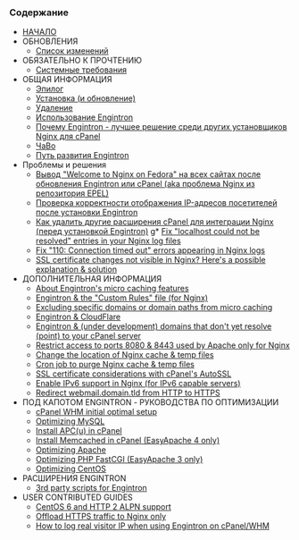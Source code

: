 ### Содержание
* [НАЧАЛО](pages/index-rus.md)
* ОБНОВЛЕНИЯ
    * [Список изменений](pages/Changelog-rus.md)
* ОБЯЗАТЕЛЬНО К ПРОЧТЕНИЮ
    * [Системные требования](pages/Requirements-rus.md)
* ОБЩАЯ ИНФОРМАЦИЯ
    * [Эпилог](pages/01.-Preface-rus.md)
    * [Установка (и обновление)](pages/02.-Installation-(and-updates)-rus.md)
    * [Удаление](pages/03.-Uninstalling-rus.md)
    * [Использование Engintron](pages/04.-Using-Engintron-rus.md)
    * [Почему Engintron - лучшее решение среди других установщиков Nginx для cPanel](pages/05.-Why-is-Engintron-a-better-solution-compared-to-other-Nginx-installers-for-cPanel-rus.md)
    * [ЧаВо](pages/FAQ-rus.md)
    * [Путь развития Engintron](pages/Engintron-Roadmap-rus.md)
* Проблемы и решения
    * [Вывод "Welcome to Nginx on Fedora" на всех сайтах после обновления Engintron или cPanel (aka проблема Nginx из репозитория EPEL)](pages/%22Welcome-to-Nginx-on-Fedora%22-showing-on-all-sites-after-upgrading-Engintron-or-cPanel-(aka-Nginx-from-EPEL-repo-issue)-rus.md)
    * [Проверка корректности отображения IP-адресов посетителей после установки Engintron](pages/Check-if-visitor-IPs-are-properly-logged-in-Apache-after-installing-Engintron-rus.md)
    * [Как удалить другие расширения cPanel для интеграции Nginx (перед установкой Engintron)](pages/How-to-uninstall-other-Nginx-plugins-for-cPanel-(before-installing-Engintron)-rus.md)
    g* [Fix "localhost could not be resolved" entries in your Nginx log files](pages/Fix-%22localhost-could-not-be-resolved%22-entries-in-your-Nginx-log-files-rus.md)
    * [Fix "110: Connection timed out" errors appearing in Nginx logs](pages/Fix-%22110-Connection-timed-out%22-errors-appearing-in-Nginx-logs-rus.md)
    * [SSL certificate changes not visible in Nginx? Here's a possible explanation & solution](pages/SSL-certificate-changes-not-visible-in-Nginx%3F-Here-s-a-possible-explanation-&-solution-rus.md)
* ДОПОЛНИТЕЛЬНАЯ ИНФОРМАЦИЯ
    * [About Engintron's micro caching features](pages/About-Engintrons-micro-caching-features-rus.md)
    * [Engintron & the "Custom Rules" file (for Nginx)](pages/Engintron-&-the-%22Custom-Rules%22-file-(for-Nginx)-rus.md)
    * [Excluding specific domains or domain paths from micro caching](pages/Excluding-specific-domains-or-domain-paths-from-micro-caching-rus.md)
    * [Engintron & CloudFlare](pages/Engintron-&-CloudFlare-rus.md)
    * [Engintron & (under development) domains that don't yet resolve (point) to your cPanel server](pages/Engintron-and-under-development-domains-that-dont-yet-resolve-point-to-your-cPanel-server-rus.md)
    * [Restrict access to ports 8080 & 8443 used by Apache only for Nginx](pages/Restrict-access-to-ports-8080-&-8443-used-by-Apache-only-for-Nginx-rus.md)
    * [Change the location of Nginx cache & temp files](pages/Change-the-location-of-Nginx-cache-&-temp-files-rus.md)
    * [Cron job to purge Nginx cache & temp files](pages/Cron-job-to-purge-Nginx-cache-&-temp-files-rus.md)
    * [SSL certificate considerations with cPanel's AutoSSL](pages/SSL-certificate-considerations-with-cPanels-AutoSSL-rus.md)
    * [Enable IPv6 support in Nginx (for IPv6 capable servers)](pages/Enable-IPv6-support-in-Nginx-rus.md)
    * [Redirect webmail.domain.tld from HTTP to HTTPS](pages/Redirect-webmail.domain.tld-from-HTTP-to-HTTPS.md)
* ПОД КАПОТОМ ENGINTRON - РУКОВОДСТВА ПО ОПТИМИЗАЦИИ
    * [cPanel WHM initial optimal setup](pages/Beyond-Engintron-cPanel-WHM-initial-optimal-setup-rus.md)
    * [Optimizing MySQL](pages/Beyond-Engintron-Optimizing-MySQL-rus.md)
    * [Install APC(u) in cPanel](pages/Beyond-Engintron-Install-APC(u)-in-cPanel-rus.md)
    * [Install Memcached in cPanel (EasyApache 4 only)](pages/Install-Memcached-in-cPanel-(EasyApache-4-only)-rus.md)
    * [Optimizing Apache](pages/Beyond-Engintron-Optimizing-Apache-rus.md)
    * [Optimizing PHP FastCGI (EasyApache 3 only)](pages/Beyond-Engintron-Optimizing-PHP-FastCGI-(under-EasyApache-3)-rus.md)
    * [Optimizing CentOS](pages/Beyond-Engintron-Optimizing-CentOS-rus.md)
* РАСШИРЕНИЯ ENGINTRON
    * [3rd party scripts for Engintron](pages/3rd-party-scripts-for-Engintron-rus.md)
* USER CONTRIBUTED GUIDES
    * [CentOS 6 and HTTP 2 ALPN support](pages/CentOS-6-and-HTTP-2-ALPN-support-rus.md)
    * [Offload HTTPS traffic to Nginx only](pages/Offload-HTTPS-traffic-to-Nginx-only-rus.md)
    * [How to log real visitor IP when using Engintron on cPanel/WHM](https://www.damchey.com/2018/01/how-to-log-real-visitor-ip-when-using-engintron-on-cpanel/)
